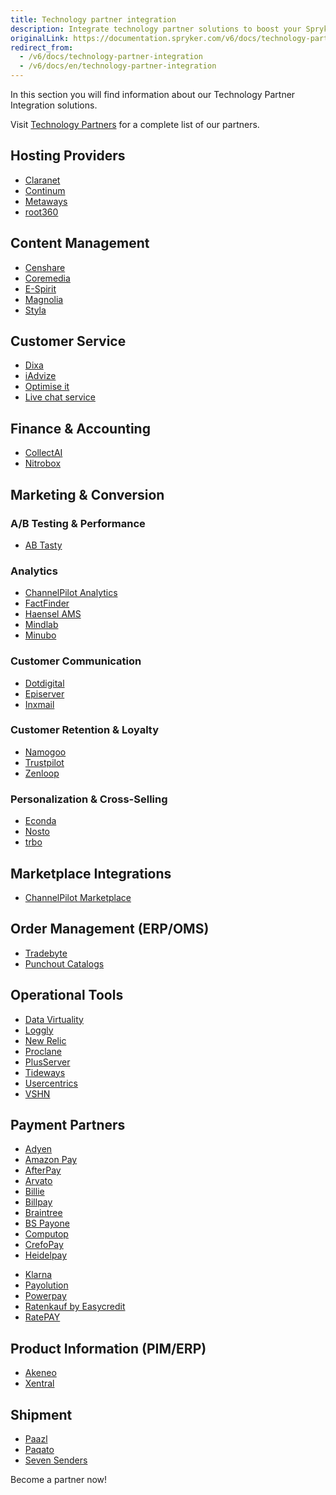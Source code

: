 ```yaml
---
title: Technology partner integration
description: Integrate technology partner solutions to boost your Spryker project performance.
originalLink: https://documentation.spryker.com/v6/docs/technology-partner-integration
redirect_from:
  - /v6/docs/technology-partner-integration
  - /v6/docs/en/technology-partner-integration
---
```


In this section you will find information about our Technology Partner Integration solutions.

 Visit [Technology Partners](https://spryker.com/en/technology-partners/) for a complete list of our partners.

##  Hosting Providers

* [Claranet](https://documentation.spryker.com/docs/claranet)
* [Continum](https://documentation.spryker.com/docs/continum)
* [Metaways](https://documentation.spryker.com/docs/metaways)
* [root360](https://documentation.spryker.com/docs/root360)


## Content Management

* [Censhare](https://documentation.spryker.com/docs/censhare)
* [Coremedia](https://documentation.spryker.com/docs/coremedia)
* [E-Spirit](https://documentation.spryker.com/docs/e-spirit)
* [Magnolia](https://documentation.spryker.com/docs/magnolia-cms)
* [Styla](https://documentation.spryker.com/docs/styla)

## Customer Service

* [Dixa](https://documentation.spryker.com/docs/dixa)
* [iAdvize](https://documentation.spryker.com/docs/iadvize)
* [Optimise it](https://documentation.spryker.com/docs/optimise-it)
* [Live chat service](https://documentation.spryker.com/docs/live-chat-service)

## Finance & Accounting

* [CollectAI](https://documentation.spryker.com/docs/collect-ai)
* [Nitrobox](https://documentation.spryker.com/docs/nitrobox)

## Marketing & Conversion
### A/B Testing & Performance

* [AB Tasty](https://documentation.spryker.com/docs/ab-tasty)
<!--* [Baqend](https://documentation.spryker.com/docs/baqend)-->

### Analytics

* [ChannelPilot Analytics](https://documentation.spryker.com/docs/channelpilot-analytics)
* [FactFinder](https://documentation.spryker.com/docs/factfinder)
* [Haensel AMS](https://documentation.spryker.com/docs/haensel-ams)
* [Mindlab](https://documentation.spryker.com/docs/mindlab)
* [Minubo](https://documentation.spryker.com/docs/minubo)

### Customer Communication

* [Dotdigital](https://documentation.spryker.com/docs/dotdigital)
* [Episerver](https://documentation.spryker.com/docs/episerver)
* [Inxmail](https://documentation.spryker.com/docs/inxmail)

### Customer Retention & Loyalty

* [Namogoo](https://documentation.spryker.com/docs/namogoo ) 
* [Trustpilot](https://documentation.spryker.com/docs/trustpilot)
* [Zenloop](https://documentation.spryker.com/docs/zenloop)

### Personalization & Cross-Selling

<!--* [8Select](https://documentation.spryker.com/docs/8select)-->
<!--* [Contentserv](https://documentation.spryker.com/docs/)-->
* [Econda](https://documentation.spryker.com/docs/econda)
* [Nosto](https://documentation.spryker.com/docs/nosto)
* [trbo](https://documentation.spryker.com/docs/trbo)

## Marketplace Integrations

* [ChannelPilot Marketplace](https://documentation.spryker.com/docs/channelpilot)

## Order Management (ERP/OMS)

* [Tradebyte](https://documentation.spryker.com/docs/tradebyte)
* [Punchout Catalogs](https://documentation.spryker.com/docs/punchout-catalogs)

## Operational Tools

<!--* [Common Solutions](https://documentation.spryker.com/docs/common-solutions)-->
* [Data Virtuality](https://documentation.spryker.com/docs/datavirtuality)
* [Loggly](https://documentation.spryker.com/docs/loggly-queue)
* [New Relic](https://documentation.spryker.com/docs/new-relic)
* [Proclane](https://documentation.spryker.com/docs/proclane)
* [PlusServer](https://documentation.spryker.com/docs/plusserver)
* [Tideways](https://documentation.spryker.com/docs/tideways)
* [Usercentrics](https://documentation.spryker.com/docs/usercentrics)
* [VSHN](https://documentation.spryker.com/docs/vshn)
<!--* [Mindcurv](https://documentation.spryker.com/docs/mindcurv)-->
<!--* [Shopmacher](https://documentation.spryker.com/docs/shopmacher)-->


## Payment Partners

* [Adyen](https://documentation.spryker.com/docs/adyen)
* [Amazon Pay](https://documentation.spryker.com/docs/amazon-pay)
* [AfterPay](https://documentation.spryker.com/docs/afterpay)
* [Arvato](https://documentation.spryker.com/docs/arvato)
* [Billie](https://documentation.spryker.com/docs/billie)
* [Billpay](https://documentation.spryker.com/docs/billpay) 
* [Braintree](https://documentation.spryker.com/docs/braintree)
* [BS Payone](https://documentation.spryker.com/docs/payone-v1-1)
* [Computop](https://documentation.spryker.com/docs/computop)
* [CrefoPay](https://documentation.spryker.com/docs/crefopay-configuration)
* [Heidelpay](https://documentation.spryker.com/docs/heidelpay)
<!--* [Informa Solutions](https://documentation.spryker.com/docs/informa-solutions)-->
* [Klarna](https://documentation.spryker.com/docs/klarna)
* [Payolution](https://documentation.spryker.com/docs/payolution)
* [Powerpay](https://documentation.spryker.com/docs/powerpay)
* [Ratenkauf by Easycredit](https://documentation.spryker.com/docs/ratenkauf-by-easycredit)
* [RatePAY](https://documentation.spryker.com/docs/ratepay)

 ## Product Information (PIM/ERP)

* [Akeneo](https://documentation.spryker.com/docs/akeneo)
* [Xentral](https://documentation.spryker.com/docs/xentral)
<!--* [Censhare](https://documentation.spryker.com/docs/)-->
<!--* [Contentserv](https://documentation.spryker.com/docs/contentserv)-->
<!--* [Tradebyte](https://documentation.spryker.com/docs/tradebyte)-->

 ## Shipment

* [Paazl](https://documentation.spryker.com/docs/paazl) 
* [Paqato](https://documentation.spryker.com/docs/paqato)
* [Seven Senders](https://documentation.spryker.com/docs/sevensenders)

Become a partner now!

